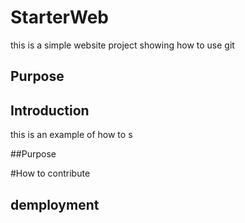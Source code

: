  # StarterWeb
this is a simple website project showing how to use git 
## Purpose

## Introduction
 this is an example of how to s

##Purpose 

#How to contribute


## demployment
